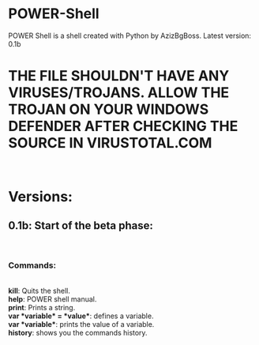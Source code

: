 # POWER-Shell
POWER Shell is a shell created with Python by AzizBgBoss. Latest version: 0.1b<br>
<h1>THE FILE SHOULDN'T HAVE ANY VIRUSES/TROJANS. ALLOW THE TROJAN ON YOUR WINDOWS DEFENDER AFTER CHECKING THE SOURCE IN VIRUSTOTAL.COM</h1><br>
<h1>Versions:</h1>
<h2>0.1b: Start of the beta phase:</h2><br>
<h3>Commands:</h3><br>
<b>kill</b>: Quits the shell.<br>
<b>help</b>: POWER shell manual.<br>
<b>print</b>: Prints a string.<br>
<b>var *variable* = *value*</b>: defines a variable.<br>
<b>var *variable*</b>: prints the value of a variable.<br>
<b>history</b>: shows you the commands history.<br>
